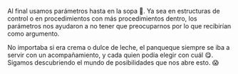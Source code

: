 Al final usamos parámetros hasta en la sopa :stew:. Ya sea en estructuras de control o en procedimientos con más procedimientos dentro, los parámetros nos ayudaron a no tener que preocuparnos por lo que recibirían como argumento. 

No importaba si era crema o dulce de leche, el panqueque siempre se iba a servir con un acompañamiento, y cada quien podía elegir con cuál :yum:. Sigamos descubriendo el mundo de posibilidades que nos abre esto. :scream:
